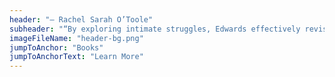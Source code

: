 ```yaml
---
header: "— Rachel Sarah O’Toole"
subheader: "“By exploring intimate struggles, Edwards effectively revises Argentina’s national story of black invisibility to a narrative of black agency of the eighteenth and nineteenth centuries.“"
imageFileName: "header-bg.png"
jumpToAnchor: "Books"
jumpToAnchorText: "Learn More"
---
```

